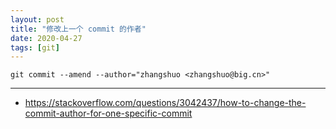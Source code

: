 ```yaml
---
layout: post
title: "修改上一个 commit 的作者"
date: 2020-04-27
tags: [git]
---
```


```
git commit --amend --author="zhangshuo <zhangshuo@big.cn>"
```

---

* https://stackoverflow.com/questions/3042437/how-to-change-the-commit-author-for-one-specific-commit
